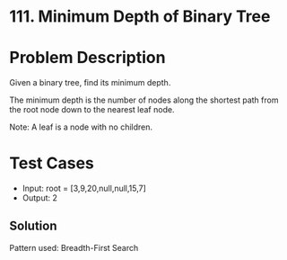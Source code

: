 # 111. Minimum Depth of Binary Tree

# Problem Description

Given a binary tree, find its minimum depth.

The minimum depth is the number of nodes along the shortest path from the root node down to the nearest leaf node.

Note: A leaf is a node with no children.

# Test Cases

- Input: root = [3,9,20,null,null,15,7]
- Output: 2

## Solution

Pattern used: Breadth-First Search